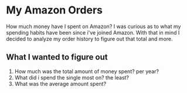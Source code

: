 # My Amazon Orders

How much money have I spent on Amazon? I was curious as to what my spending habits have been since i've joined Amazon.
With that in mind I decided to analyze my order history to figure out that total and more.

## What I wanted to figure out
1. How much was the total amount of money spent? per year?
2. What did i spend the single most on? the least?
3. What was the average amount spent?
